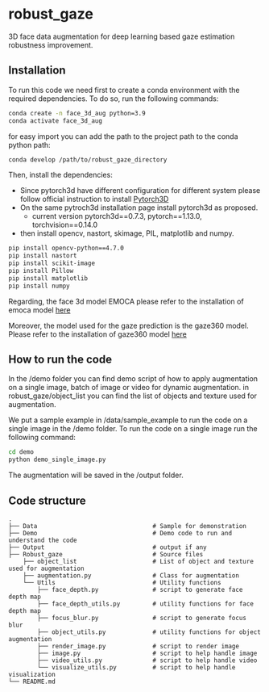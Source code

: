 # robust_gaze

3D face data augmentation for deep learning based gaze estimation robustness improvement.


## Installation

To run this code we need first to create a conda environment with the required dependencies. To do so, run the following commands:

```bash
conda create -n face_3d_aug python=3.9
conda activate face_3d_aug
```

for easy import you can add the path to the project path to the conda python path:
```bash
conda develop /path/to/robust_gaze_directory
```

Then, install the dependencies: 
- Since pytorch3d have different configuration for different system please follow official instruction to install [Pytorch3D](https://github.com/facebookresearch/pytorch3d/blob/main/INSTALL.md)
- On the same pytroch3d installation page install pytorch3d as proposed.
    - current version pytorch3d==0.7.3, pytorch==1.13.0, torchvision==0.14.0
- then install opencv, nastort, skimage, PIL, matplotlib and numpy.
```bash
pip install opencv-python==4.7.0
pip install nastort
pip install scikit-image
pip install Pillow
pip install matplotlib
pip install numpy
```

Regarding, the face 3d model EMOCA please refer to the installation of emoca model [here](https://github.com/radekd91/emoca#installation)

Moreover, the model used for the gaze prediction is the gaze360 model. Please refer to the installation of gaze360 model [here](https://github.com/erkil1452/gaze360)
## How to run the code

In the /demo folder you can find demo script of how to apply augmentation on a single image, batch of image or video for dynamic augmentation. 
in robust_gaze/object_list you can find the list of objects and texture  used for augmentation.

We put a sample example in /data/sample_example to run the code on a single image in the /demo folder. To run the code on a single image run the following command:

```bash
cd demo
python demo_single_image.py
```
The augmentation will be saved in the /output folder.

## Code structure

    .
    ├── Data                                # Sample for demonstration 
    ├── Demo                                # Demo code to run and understand the code 
    ├── Output                              # output if any
    ├── Robust_gaze                         # Source files 
        ├── object_list                     # List of object and texture used for augmentation
        ├── augmentation.py                 # Class for augmentation 
        └── Utils                           # Utility functions
            ├── face_depth.py               # script to generate face depth map
            ├── face_depth_utils.py         # utility functions for face depth map
            ├── focus_blur.py               # script to generate focus blur
            ├── object_utils.py             # utility functions for object augmentation
            ├── render_image.py             # script to render image
            ├── image.py                    # script to help handle image
            ├── video_utils.py              # script to help handle video
            └── visualize_utils.py          # script to help handle visualization    
    └── README.md

